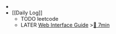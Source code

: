 -
- [[Daily Log]]
	- TODO leetcode
	- LATER [Web Interface Guide](https://interfaces.rauno.me/) >[🍅 7min](#agenda-pomo://?t=p-1686828076167-386)